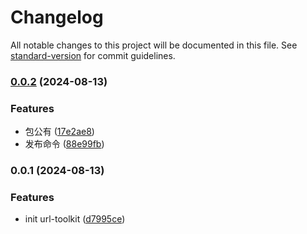 # Changelog

All notable changes to this project will be documented in this file. See [standard-version](https://github.com/conventional-changelog/standard-version) for commit guidelines.

### [0.0.2](https://github.com/isdfs-low-code/utils-url-toolkit/compare/v0.0.1...v0.0.2) (2024-08-13)


### Features

* 包公有 ([17e2ae8](https://github.com/isdfs-low-code/utils-url-toolkit/commit/17e2ae8bd7613951b037a2753ec51f6a60eac1e5))
* 发布命令 ([88e99fb](https://github.com/isdfs-low-code/utils-url-toolkit/commit/88e99fbd9e29cc6ebf5ad3e3a01832d5cb3aa70a))

### 0.0.1 (2024-08-13)


### Features

* init url-toolkit ([d7995ce](https://github.com/isdfs-low-code/utils-url-toolkit/commit/d7995ceb7665cde524df70f6d67680c2666023c8))

